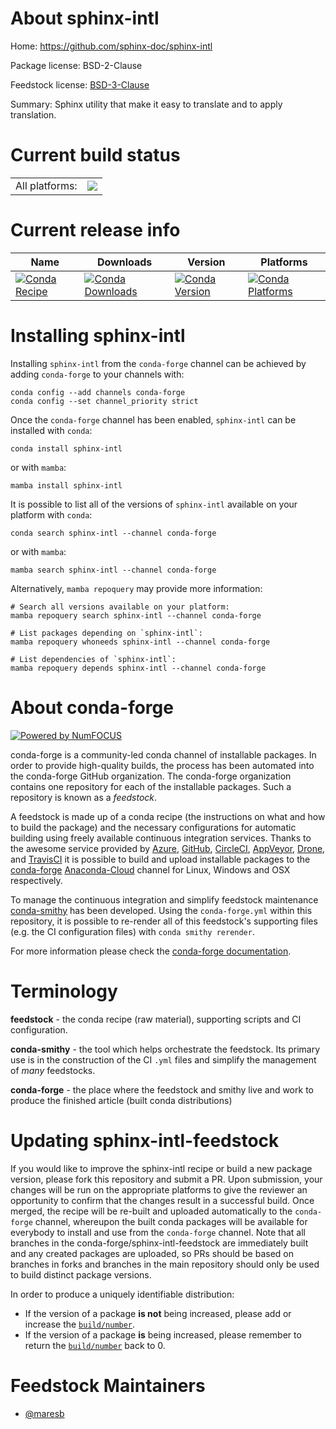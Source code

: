 About sphinx-intl
=================

Home: https://github.com/sphinx-doc/sphinx-intl

Package license: BSD-2-Clause

Feedstock license: [BSD-3-Clause](https://github.com/conda-forge/sphinx-intl-feedstock/blob/main/LICENSE.txt)

Summary: Sphinx utility that make it easy to translate and to apply translation.

Current build status
====================


<table><tr><td>All platforms:</td>
    <td>
      <a href="https://dev.azure.com/conda-forge/feedstock-builds/_build/latest?definitionId=12567&branchName=main">
        <img src="https://dev.azure.com/conda-forge/feedstock-builds/_apis/build/status/sphinx-intl-feedstock?branchName=main">
      </a>
    </td>
  </tr>
</table>

Current release info
====================

| Name | Downloads | Version | Platforms |
| --- | --- | --- | --- |
| [![Conda Recipe](https://img.shields.io/badge/recipe-sphinx--intl-green.svg)](https://anaconda.org/conda-forge/sphinx-intl) | [![Conda Downloads](https://img.shields.io/conda/dn/conda-forge/sphinx-intl.svg)](https://anaconda.org/conda-forge/sphinx-intl) | [![Conda Version](https://img.shields.io/conda/vn/conda-forge/sphinx-intl.svg)](https://anaconda.org/conda-forge/sphinx-intl) | [![Conda Platforms](https://img.shields.io/conda/pn/conda-forge/sphinx-intl.svg)](https://anaconda.org/conda-forge/sphinx-intl) |

Installing sphinx-intl
======================

Installing `sphinx-intl` from the `conda-forge` channel can be achieved by adding `conda-forge` to your channels with:

```
conda config --add channels conda-forge
conda config --set channel_priority strict
```

Once the `conda-forge` channel has been enabled, `sphinx-intl` can be installed with `conda`:

```
conda install sphinx-intl
```

or with `mamba`:

```
mamba install sphinx-intl
```

It is possible to list all of the versions of `sphinx-intl` available on your platform with `conda`:

```
conda search sphinx-intl --channel conda-forge
```

or with `mamba`:

```
mamba search sphinx-intl --channel conda-forge
```

Alternatively, `mamba repoquery` may provide more information:

```
# Search all versions available on your platform:
mamba repoquery search sphinx-intl --channel conda-forge

# List packages depending on `sphinx-intl`:
mamba repoquery whoneeds sphinx-intl --channel conda-forge

# List dependencies of `sphinx-intl`:
mamba repoquery depends sphinx-intl --channel conda-forge
```


About conda-forge
=================

[![Powered by
NumFOCUS](https://img.shields.io/badge/powered%20by-NumFOCUS-orange.svg?style=flat&colorA=E1523D&colorB=007D8A)](https://numfocus.org)

conda-forge is a community-led conda channel of installable packages.
In order to provide high-quality builds, the process has been automated into the
conda-forge GitHub organization. The conda-forge organization contains one repository
for each of the installable packages. Such a repository is known as a *feedstock*.

A feedstock is made up of a conda recipe (the instructions on what and how to build
the package) and the necessary configurations for automatic building using freely
available continuous integration services. Thanks to the awesome service provided by
[Azure](https://azure.microsoft.com/en-us/services/devops/), [GitHub](https://github.com/),
[CircleCI](https://circleci.com/), [AppVeyor](https://www.appveyor.com/),
[Drone](https://cloud.drone.io/welcome), and [TravisCI](https://travis-ci.com/)
it is possible to build and upload installable packages to the
[conda-forge](https://anaconda.org/conda-forge) [Anaconda-Cloud](https://anaconda.org/)
channel for Linux, Windows and OSX respectively.

To manage the continuous integration and simplify feedstock maintenance
[conda-smithy](https://github.com/conda-forge/conda-smithy) has been developed.
Using the ``conda-forge.yml`` within this repository, it is possible to re-render all of
this feedstock's supporting files (e.g. the CI configuration files) with ``conda smithy rerender``.

For more information please check the [conda-forge documentation](https://conda-forge.org/docs/).

Terminology
===========

**feedstock** - the conda recipe (raw material), supporting scripts and CI configuration.

**conda-smithy** - the tool which helps orchestrate the feedstock.
                   Its primary use is in the construction of the CI ``.yml`` files
                   and simplify the management of *many* feedstocks.

**conda-forge** - the place where the feedstock and smithy live and work to
                  produce the finished article (built conda distributions)


Updating sphinx-intl-feedstock
==============================

If you would like to improve the sphinx-intl recipe or build a new
package version, please fork this repository and submit a PR. Upon submission,
your changes will be run on the appropriate platforms to give the reviewer an
opportunity to confirm that the changes result in a successful build. Once
merged, the recipe will be re-built and uploaded automatically to the
`conda-forge` channel, whereupon the built conda packages will be available for
everybody to install and use from the `conda-forge` channel.
Note that all branches in the conda-forge/sphinx-intl-feedstock are
immediately built and any created packages are uploaded, so PRs should be based
on branches in forks and branches in the main repository should only be used to
build distinct package versions.

In order to produce a uniquely identifiable distribution:
 * If the version of a package **is not** being increased, please add or increase
   the [``build/number``](https://docs.conda.io/projects/conda-build/en/latest/resources/define-metadata.html#build-number-and-string).
 * If the version of a package **is** being increased, please remember to return
   the [``build/number``](https://docs.conda.io/projects/conda-build/en/latest/resources/define-metadata.html#build-number-and-string)
   back to 0.

Feedstock Maintainers
=====================

* [@maresb](https://github.com/maresb/)

